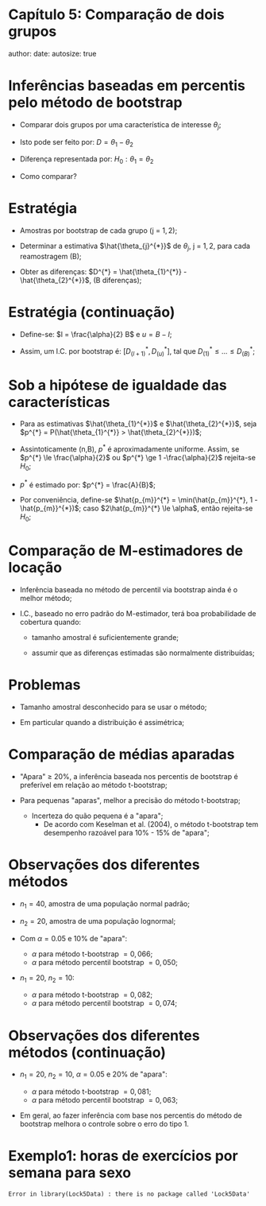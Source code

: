 Capítulo 5: Comparação de dois grupos
========================================================
author: 
date: 
autosize: true


Inferências baseadas em percentis pelo método de bootstrap
========================================================
- Comparar dois grupos por uma característica de interesse $\theta_{j}$;

- Isto pode ser feito por: $D = \theta_{1} - \theta_{2}$

- Diferença representada por: $H_{0}: \theta_{1} = \theta_{2}$

- Como comparar?

Estratégia
========================================================
- Amostras por bootstrap de cada grupo (j = $1, 2$);

- Determinar a estimativa $\hat{\theta_{j}^{*}}$ de $\theta_{j}$, j = $1, 2$, para cada reamostragem (B);

- Obter as diferenças: $D^{*} = \hat{\theta_{1}^{*}} - \hat{\theta_{2}^{*}}$, (B diferenças);

Estratégia (continuação)
========================================================
- Define-se: $l = \frac{\alpha}{2} B$ e $u = B - l$;

- Assim, um I.C. por bootstrap é: $[D_{(l+1)}^{*}, D_{(u)}^{*}]$, tal que $D_{(1)}^{*} \le \dots \le D_{(B)}^{*}$;

Sob a hipótese de igualdade das características
========================================================
- Para as estimativas $\hat{\theta_{1}^{*}}$ e $\hat{\theta_{2}^{*}}$, seja $p^{*} = P(\hat{\theta_{1}^{*}} > \hat{\theta_{2}^{*}})$;

- Assintoticamente (n,B), $p^{*}$ é aproximadamente uniforme. Assim, se $p^{*} \le \frac{\alpha}{2}$  ou  $p^{*} \ge 1 -\frac{\alpha}{2}$ rejeita-se $H_{0}$;

- $p^{*}$ é estimado por: $p^{*} = \frac{A}{B}$;

- Por conveniência, define-se $\hat{p_{m}}^{*} = \min(\hat{p_{m}}^{*}, 1 - \hat{p_{m}}^{*})$; caso $2\hat{p_{m}}^{*} \le \alpha$, então rejeita-se $H_{0}$;


Comparação de M-estimadores de locação
========================================================
- Inferência baseada no método de percentil via bootstrap ainda é o melhor método;

- I.C., baseado no erro padrão do M-estimador, terá boa probabilidade de cobertura quando:
  
  - tamanho amostral é suficientemente grande;
  
  - assumir que as diferenças estimadas são normalmente distribuídas;


Problemas
========================================================
- Tamanho amostral desconhecido para se usar o método;

- Em particular quando a distribuição é assimétrica;

Comparação de médias aparadas
========================================================
- "Apara" $\ge$ 20%, a inferência baseada nos percentis de bootstrap é preferível em relação ao método t-bootstrap;

- Para pequenas "aparas", melhor a precisão do método t-bootstrap;
  
  - Incerteza do quão pequena é a "apara";
    - De acordo com Keselman et al. (2004), o método t-bootstrap tem desempenho razoável para 10% - 15% de "apara";

Observações dos diferentes métodos
========================================================
- $n_{1} = 40$, amostra de uma população normal padrão;
- $n_{2} = 20$, amostra de uma população lognormal;

- Com $\alpha = 0.05$ e 10% de "apara":
  - $\alpha$ para método t-bootstrap $= 0,066$; 
  - $\alpha$ para método percentil bootstrap $= 0,050$; 
  
- $n_{1} = 20$, $n_{2} = 10$: 
    - $\alpha$ para método t-bootstrap $= 0,082$; 
    - $\alpha$ para método percentil bootstrap $= 0,074$; 

Observações dos diferentes métodos (continuação)
========================================================
- $n_{1} = 20$, $n_{2} = 10$, $\alpha = 0.05$ e 20% de "apara": 
  - $\alpha$ para método t-bootstrap $= 0,081$; 
  - $\alpha$ para método percentil bootstrap $= 0,063$; 
  
- Em geral, ao fazer inferência com base nos percentis do método de bootstrap melhora o controle sobre o erro do tipo 1.  
  
Exemplo1: horas de exercícios por semana para sexo
========================================================










```
Error in library(Lock5Data) : there is no package called 'Lock5Data'
```
